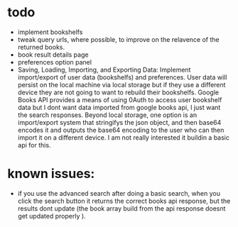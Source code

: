 # todo
  *  implement bookshelfs
  * tweak query urls, where possible, to improve on the relavence of the returned books.
  * book result details page
  * preferences option panel
  * Saving, Loading, Importing, and Exporting Data: Implement import/export of user data (bookshelfs) and preferences.  User data will 
  persist on the local machine via local storage but if they use a different device they are not going to want to rebuild their bookshelfs.
  Google Books API provides a means of using 0Auth to access user bookshelf data but I dont want data imported from google books api, I just
  want the search responses.  Beyond local storage, one option is an import/export system that stringifys the json object, and then base64 encodes it and outputs the base64 encoding to the user who can then import it on a different device.  I am not really interested it buildin a basic api for this.

# known issues:
  - if you use the advanced search after doing a basic search, when you click the search button it returns the correct
  books api response, but the results dont update (the book array build from the api response doesnt get updated properly ).


